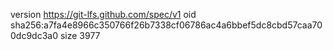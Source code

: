 version https://git-lfs.github.com/spec/v1
oid sha256:a7fa4e8966c350766f26b7338cf06786ac4a6bbef5dc8cbd57caa700dc9dc3a0
size 3977
